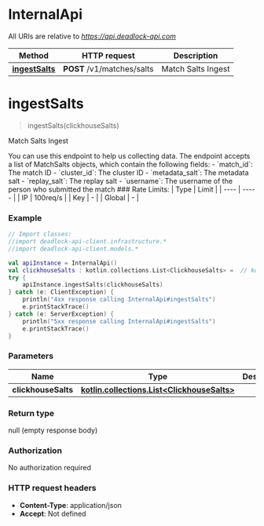 # InternalApi

All URIs are relative to *https://api.deadlock-api.com*

| Method | HTTP request | Description |
| ------------- | ------------- | ------------- |
| [**ingestSalts**](InternalApi.md#ingestSalts) | **POST** /v1/matches/salts | Match Salts Ingest |


<a id="ingestSalts"></a>
# **ingestSalts**
> ingestSalts(clickhouseSalts)

Match Salts Ingest

 You can use this endpoint to help us collecting data.  The endpoint accepts a list of MatchSalts objects, which contain the following fields:  - &#x60;match_id&#x60;: The match ID - &#x60;cluster_id&#x60;: The cluster ID - &#x60;metadata_salt&#x60;: The metadata salt - &#x60;replay_salt&#x60;: The replay salt - &#x60;username&#x60;: The username of the person who submitted the match  ### Rate Limits: | Type | Limit | | ---- | ----- | | IP | 100req/s | | Key | - | | Global | - |     

### Example
```kotlin
// Import classes:
//import deadlock-api-client.infrastructure.*
//import deadlock-api-client.models.*

val apiInstance = InternalApi()
val clickhouseSalts : kotlin.collections.List<ClickhouseSalts> =  // kotlin.collections.List<ClickhouseSalts> | 
try {
    apiInstance.ingestSalts(clickhouseSalts)
} catch (e: ClientException) {
    println("4xx response calling InternalApi#ingestSalts")
    e.printStackTrace()
} catch (e: ServerException) {
    println("5xx response calling InternalApi#ingestSalts")
    e.printStackTrace()
}
```

### Parameters
| Name | Type | Description  | Notes |
| ------------- | ------------- | ------------- | ------------- |
| **clickhouseSalts** | [**kotlin.collections.List&lt;ClickhouseSalts&gt;**](ClickhouseSalts.md)|  | |

### Return type

null (empty response body)

### Authorization

No authorization required

### HTTP request headers

 - **Content-Type**: application/json
 - **Accept**: Not defined

